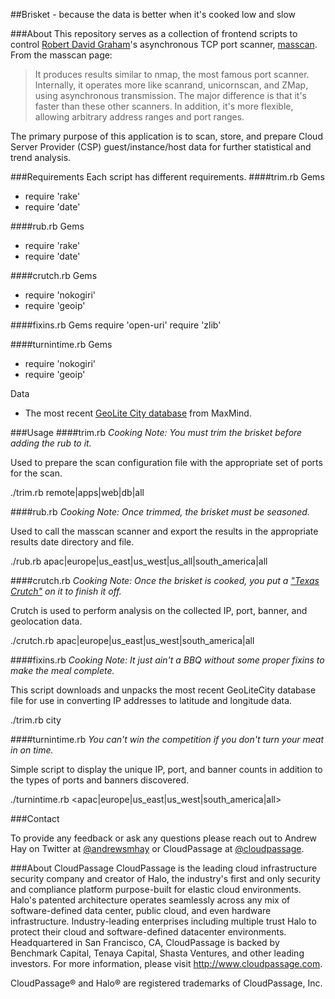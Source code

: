 ##Brisket - because the data is better when it's cooked low and slow

###About
This repository serves as a collection of frontend scripts to control <a href="https://github.com/robertdavidgraham" target="new">Robert David Graham</a>'s asynchronous TCP port scanner, <a href="https://github.com/robertdavidgraham/masscan" target="new">masscan</a>. From the masscan page:

> It produces results similar to nmap, the most famous port scanner. Internally, it operates 
> more like scanrand, unicornscan, and ZMap, using asynchronous transmission. The major 
> difference is that it's faster than these other scanners. In addition, it's more flexible, 
> allowing arbitrary address ranges and port ranges.

The primary purpose of this application is to scan, store, and prepare Cloud Server Provider (CSP) guest/instance/host data for further statistical and trend analysis.

###Requirements
Each script has different requirements.
####trim.rb
Gems
* require 'rake'
* require 'date'

####rub.rb
Gems
* require 'rake'
* require 'date'

####crutch.rb
Gems
* require 'nokogiri'
* require 'geoip'

####fixins.rb
Gems
require 'open-uri'
require 'zlib'

####turnintime.rb
Gems
* require 'nokogiri'
* require 'geoip'

Data
* The most recent <a href="http://geolite.maxmind.com/download/geoip/database/GeoLiteCity.dat.gz" target="new">GeoLite City database</a> from MaxMind.

###Usage
####trim.rb
<i>Cooking Note: You must trim the brisket before adding the rub to it.</i>

Used to prepare the scan configuration file with the appropriate set of ports for the scan.

./trim.rb remote|apps|web|db|all

####rub.rb
<i>Cooking Note: Once trimmed, the brisket must be seasoned.</i>

Used to call the masscan scanner and export the results in the appropriate results date directory and file.

./rub.rb apac|europe|us_east|us_west|us_all|south_america|all

####crutch.rb
<i>Cooking Note: Once the brisket is cooked, you put a <a href="http://www.texasmonthly.com/story/importance-wrapping-brisket" target="new">"Texas Crutch"</a> on it to finish it off.</i>

Crutch is used to perform analysis on the collected IP, port, banner, and geolocation data.

./crutch.rb apac|europe|us_east|us_west|south_america|all

####fixins.rb
<i>Cooking Note: It just ain't a BBQ without some proper fixins to make the meal complete.</i>

This script downloads and unpacks the most recent GeoLiteCity database file for use in converting IP addresses to latitude and longitude data.

./trim.rb city

####turnintime.rb
<i>You can't win the competition if you don't turn your meat in on time.</i>

Simple script to display the unique IP, port, and banner counts in addition to the types of ports and banners discovered.

./turnintime.rb <apac|europe|us_east|us_west|south_america|all>

###Contact

To provide any feedback or ask any questions please reach out to Andrew Hay on Twitter at <a href="http://twitter.com/andrewsmhay" target="new">@andrewsmhay</a> or CloudPassage at <a href="http://twitter.com/cloudpassage" target="new">@cloudpassage</a>.

###About CloudPassage
CloudPassage is the leading cloud infrastructure security company and creator of Halo, the industry's first and only security and compliance platform purpose-built for elastic cloud environments. Halo's patented architecture operates seamlessly across any mix of software-defined data center, public cloud, and even hardware infrastructure. Industry-leading enterprises including multiple trust Halo to protect their cloud and software-defined datacenter environments. Headquartered in San Francisco, CA, CloudPassage is backed by Benchmark Capital, Tenaya Capital, Shasta Ventures, and other leading investors. For more information, please visit <a href="http://www.cloudpassage.com" target="new">http://www.cloudpassage.com</a>.

CloudPassage® and Halo® are registered trademarks of CloudPassage, Inc.